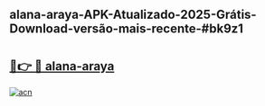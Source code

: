 ## alana-araya-APK-Atualizado-2025-Grátis-Download-versão-mais-recente-#bk9z1

# <h2><a href="https://ainizakaria.my?title=alana-araya&ref=20M">🔗👉 🔴 alana-araya</a></h2>

[![acn](https://github.com/user-attachments/assets/0f9c940e-d8b0-45ae-aac7-cd30a18b3e1c)](https://ainizakaria.my?title=alana-araya&ref=20M)

